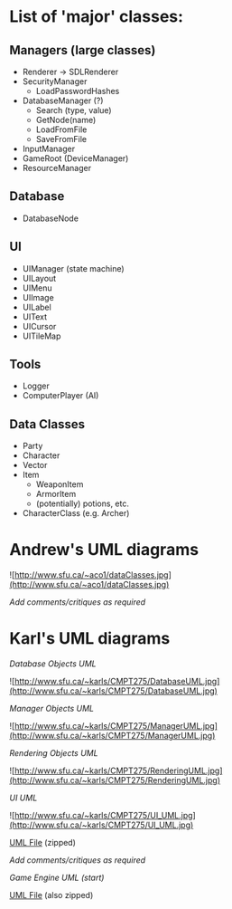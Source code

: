 # List of 'major' classes: #

## Managers (large classes) ##
  * Renderer -> SDLRenderer
  * SecurityManager
    * LoadPasswordHashes
  * DatabaseManager (?)
    * Search (type, value)
    * GetNode(name)
    * LoadFromFile
    * SaveFromFile
  * InputManager
  * GameRoot (DeviceManager)
  * ResourceManager

## Database ##
  * DatabaseNode

## UI ##
  * UIManager (state machine)
  * UILayout
  * UIMenu
  * UIImage
  * UILabel
  * UIText
  * UICursor
  * UITileMap


## Tools ##

  * Logger
  * ComputerPlayer (AI)

## Data Classes ##

  * Party
  * Character
  * Vector
  * Item
    * WeaponItem
    * ArmorItem
    * (potentially) potions, etc.
  * CharacterClass  (e.g. Archer)

# Andrew's UML diagrams #

![http://www.sfu.ca/~aco1/dataClasses.jpg](http://www.sfu.ca/~aco1/dataClasses.jpg)

_Add comments/critiques as required_

# Karl's UML diagrams #

_Database Objects UML_

![http://www.sfu.ca/~karls/CMPT275/DatabaseUML.jpg](http://www.sfu.ca/~karls/CMPT275/DatabaseUML.jpg)

_Manager Objects UML_

![http://www.sfu.ca/~karls/CMPT275/ManagerUML.jpg](http://www.sfu.ca/~karls/CMPT275/ManagerUML.jpg)

_Rendering Objects UML_

![http://www.sfu.ca/~karls/CMPT275/RenderingUML.jpg](http://www.sfu.ca/~karls/CMPT275/RenderingUML.jpg)

_UI UML_

![http://www.sfu.ca/~karls/CMPT275/UI_UML.jpg](http://www.sfu.ca/~karls/CMPT275/UI_UML.jpg)

[UML File](http://www.sfu.ca/~karls/CMPT275/managerclasses.zip) (zipped)

_Add comments/critiques as required_

_Game Engine UML (start)_

[UML File](http://www.sfu.ca/~mmalyuk/275/StartGameEngine.zip) (also zipped)
